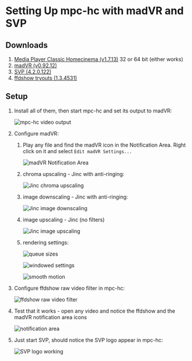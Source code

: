 # Setting Up mpc-hc with madVR and SVP

## Downloads

1. [Media Player Classic Homecinema (v1.7.13)](https://mpc-hc.org/downloads/) 32 or 64 bit (either works)
2. [madVR (v0.92.12)](http://madvr.com/)
3. [SVP (4.2.0.122)](https://www.svp-team.com/wiki/Download)
4. [ffdshow tryouts (1.3.4531)](http://ffdshow-tryout.sourceforge.net/download.php)

## Setup

1. Install all of them, then start mpc-hc and set its output to madVR:
   
   ![mpc-hc video output](img/mpc-hc-options-video.png)
   
2. Configure madVR:
   1. Play any file and find the madVR icon in the Notification Area. Right click on it
      and select `Edit madVR Settings...`
   
      ![madVR Notification Area](img/madVR-icon.png)
   
   2. chroma upscaling - Jinc with anti-ringing:
   
      ![Jinc chroma upscaling](img/madVR-chroma.png)
   
   3. image downscaling - Jinc with anti-ringing:
   
      ![Jinc image downscaling](img/madVR-downscaling.png)
   
   4. image upscaling - Jinc (no filters)
   
      ![Jinc image upscaling](img/madVR-upscaling.png)
   
   5. rendering settings:
   
      ![queue sizes](img/madVR-render1.png)

      ![windowed settings](img/madVR-render2.png)

      ![smooth motion](img/madVR-smooth.png)

3. Configure ffdshow raw video filter in mpc-hc:
   
   ![ffdshow raw video filter](img/mpc-hc-ffdshow-raw.png)

4. Test that it works - open any video and notice the ffdshow and the madVR notification area icons
   
   ![notification area](img/notification-area.png)

5. Just start SVP, should notice the SVP logo appear in mpc-hc:
   
   ![SVP logo working](img/svp.png)
